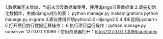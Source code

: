 1.数据库还未增加，当前未涉及数据库使用，使用django自带数据库
2.请先初始化数据库，生成django对应的表：
        python manage.py makemigrations
        python manage.py migrate
3.建议使用环境python3.0+django2.0
4.IDE选用pycharm 5.打开项目执行数据迁移操作：
6.执行项目运行操作：python manage.py runserver 127.0.0.1:10086
7.使用浏览器打开：http://127.0.0.1:10086/api/index

